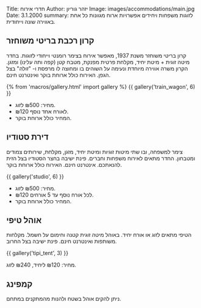 Title: חדרי אירוח
Author: יזהר גוריון
Image: images/accommodations/main.jpg
Date: 3.1.2000
summary: לזוגות משפחות ויחידים אפשרויות ארוח מגוונות כל אחת באווירה שונה וייחודית.

## קרון רכבת בריטי משוחזר

קרון בריטי משוחזר משנת 1937, מאפשר אירוח בצימר רומנטי וייחודי לזוגות. בחדר מיטה זוגית + מיטת יחיד, מקלחת פרטית מפנקת, מטבח קטן (קפה ותה עלינו) ומזגן. הקרון משרה אווירה מיוחדת ונעימה על השוהים בו ומחוצה לו מרפסת ו- "זולה" בצל הגפן. האירוח כולל ארוחת בוקר ואינטרנט חינם.

{% from 'macros/gallery.html' import gallery %}
{{ gallery('train_wagon', 6) }}

- מחיר: ₪500 לזוג.
- ₪120 לאורח אחד נוסף.
- המחיר כולל ארוחת בוקר.

## דירת סטודיו

צימר למשפחה, ובו שתי מיטות זוגיות ומיטת יחיד, מזגן, מקלחת, שירותים צמודים ומטבחון. החדר מתאים לאירוח משפחות וחברים. פינת ישיבה בחצר הסטודיו בצל הזית להנאתכם. אינטרנט חינם. האירוח כולל ארוחת בוקר.

{{ gallery('studio', 6) }}

- מחיר: ₪500 לזוג.
- ₪120 לכל אורח נוסף עד 5 אורחים.
- המחיר כולל ארוחת בוקר.

## אוהל טיפי

הטיפי מתאים לזוג או אורח יחיד. באוהל מיטה זוגית קטנה וחימום על חשמל. מקלחות משותפות ואינטרנט חינם. פינת ישיבה בצל החרוב.

{{ gallery('tipi_tent', 3) }}

מחיר: ₪120 ליחיד, ₪240 לזוג.

## קמפינג

ניתן להקים אוהל בשטח ולהנות מהמתקנים במתחם.